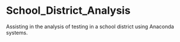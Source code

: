 # School_District_Analysis
Assisting in the analysis of testing in a school district using Anaconda systems.
